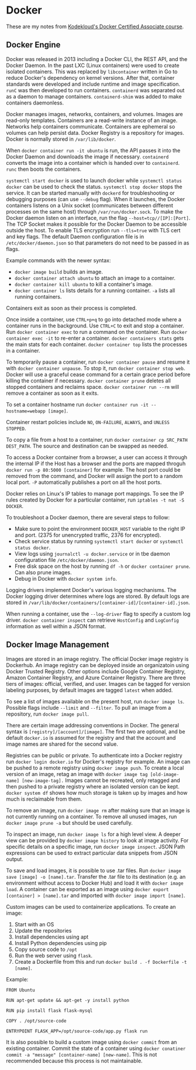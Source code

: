# Docker

These are my notes from [Kodekloud's Docker Certified Associate course](https://kodekloud.com/courses/1203948).

## Docker Engine

Docker was released in 2013 including a Docker CLI, the REST API, and the Docker Daemon. In the past LXC (Linux containers) were used to create isolated containers. This was replaced by `libcontainer` written in Go to reduce Docker's dependency on kernel versions. After that, container standards were developed and include runtime and image specification. `runC` was then developed to run containers. `containerd` was separated out as a daemon to manage containers. `containerd-shim` was added to make containers daemonless. 

Docker manages images, networks, containers, and volumes. Images are read-only templates. Containers are a read-write instance of an image. Networks help containers communicate. Containers are ephemeral so volumes can help persist data. Docker Registry is a repository for images. Docker is normally stored in `/var/lib/docker`.

When `docker container run -it ubuntu` is run, the API passes it into the Docker Daemon and downloads the image if necessary. `containerd` converts the image into a container which is handed over to `containerd`. `runc` then boots the containers.

`systemctl start docker` is used to launch docker while `systemctl status docker` can be used to check the status. `systemctl stop docker` stops the service. It can be started manually with `dockerd` for troubleshooting or debugging purposes (can use `--debug` flag). When it launches, the Docker containers listens on a Unix socket (communicates between different processes on the same host) through `/var/run/docker.sock`. To make the Docker daemon listen on an interface, run the flag `--host=tcp//[IP]:[Port]`. The TCP Socket makes it possible for the Docker Daemon to be accessible outside the host. To enable TLS encryption run `--tls=true` with TLS cert and key flags. The default Daemon configuration file is in `/etc/docker/daemon.json` so that parameters do not need to be passed in as flags.

Example commands with the newer syntax:
* `docker image build` builds an image.
* `docker container attach ubuntu` to attach an image to a container.
* `docker container kill ubuntu` to kill a container's image.
* `docker container ls` lists details for a running container. `-a` lists all running containers.

Containers exit as soon as their process is completed.

Once inside a container, use `CTRL+p+q` to go into detached mode where a container runs in the background. Use `CTRL+C` to exit and stop a container. Run `docker container exec` to run a command on the container. Run `docker container exec -it` to re-enter a container. `docker containers stats` gets the main stats for each container. `docker container top` lists the processes in a container.

To temporarily pause a container, run `docker container pause` and resume it with `docker container unpause`. To stop it, run `docker container stop web`. Docker will use a graceful cease command for a certain grace period before killing the container if necessary. `docker container prune` deletes all stopped containers and reclaims space. `docker container run --rm` will remove a container as soon as it exits.

To set a container hostname run `docker container run -it --hostname=webapp [image]`.

Container restart policies include `NO`, `ON-FAILURE`, `ALWAYS`, and `UNLESS STOPPED`.

To copy a file from a host to a container, run `docker container cp SRC_PATH DEST_PATH`. The source and destination can be swapped as needed.

To access a Docker container from a browser, a user can access it through the internal IP if the Host has a browser and the ports are mapped throguh `docker run -p 80:5000 [container]` for example. The host port could be removed from the command, and Docker will assign the port to a random local port. `-P` automatically publishes a port on all the host ports.

Docker relies on Linux's IP tables to manage port mappings. To see the IP rules created by Docker for a particular container, run `iptables -t nat -S DOCKER`.

To troubleshoot a Docker daemon, there are several steps to follow:
* Make sure to point the environment `DOCKER_HOST` variable to the right IP and port. (2375 for unencrypted traffic, 2376 for encrypted).
* Check service status by running `systemctl start docker` or `systemctl status docker`.
* View logs using `journalctl -u docker.service` or in tbe daemon configuration file `/etc/docker/daemon.json`.
* Free disk space on the host by running `df -h` or `docker container prune`. Can also prune images.
* Debug in Docker with `docker system info`.

Logging drivers implement Docker's various logging mechanisms. The Docker logging driver determines where logs are stored. By default logs are stored in `/var/lib/docker/containers/[container-id]/[container-id].json`.

When running a container, use the `--log-driver` flag to specify a custom log driver. `docker container inspect` can retrieve `HostConfig` and `LogConfig` information as well within a JSON format.


## Docker Image Management

Images are stored in an image registry. The official Docker image registry is Dockerhub. An image registry can be deployed inside an organizatoin using Docker Trusted Registry. Other options include Google Container Registry, Amazon Container Registry, and Azure Container Registry. There are three tiers of images: official, verified, and user. Images can be tagged for version labeling purposes, by default images are tagged `latest` when added.

To see a list of images available on the present host, run `docker image ls`. Possible flags include `--limit` and `--filter`. To pull an image from a repository, run `docker image pull`.

There are certain image addressing conventions in Docker. The general syntax is `[registry]/[account]/[image]`. The first two are optional, and be default `docker.io` is assumed for the registry and that the account and image names are shared for the second value.

Registries can be public or private. To authenticate into a Docker registry run `docker login docker.io` for Docker's registry for example. An image can be pushed to a remote registry using `docker image push`. To create a local version of an image, retag an image with `docker image tag [old-image-name] [new-image-tag].` Images cannot be recreated, only retagged and then pushed to a private registry where an isolated version can be kept. `docker system df` shows how much storage is taken up by images and how much is reclaimable from them.

To remove an image, run `docker image rm` after making sure that an image is not currently running on a container. To remove all unused images, run `docker image prune -a` but should be used carefully. 

To inspect an image, run `docker image ls` for a high level view. A deeper view can be provided by `docker image history` to look at image activity. For specific details on a specific image, run `docker image inspect`. JSON Path expressions can be used to extract particular data snippets from JSON output.

To save and load images, it is possible to use .tar files. Run `docker image save [image] -o [name].tar`. Transfer the .tar file to its destination (e.g. an environment without access to Docker Hub) and load it with `docker image load`. A container can be exported as an image using `docker export [container] > [name].tar` and imported with `docker image import [name]`.

Custom images can be used to containerize applications. To create an image:
1. Start with an OS
2. Update the repositories
3. Install dependencies using apt
4. Install Python dependencies using pip
5. Copy source code to `/opt`
6. Run the web server using `flask`.
7. Create a Dockerfile from this and run `docker build . -f Dockerfile -t [name]`.

Example:
```
FROM Ubuntu

RUN apt-get update && apt-get -y install python

RUN pip install flask flask-mysql

COPY . /opt/source-code

ENTRYPOINT FLASK_APP=/opt/source-code/app.py flask run
```

It is also possible to build a custom image using `docker commit` from an existing container. Commit the state of a container using `docker conatiner commit -a "message" [container-name] [new-name]`. This is not recommended because this process is not maintainable.





